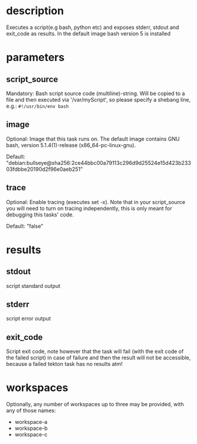 # description

Executes a script(e.g bash, python etc) and exposes stderr, stdout and exit_code as results.
In the default image bash version 5 is installed

# parameters

## script_source
Mandatory:
Bash script source code (multiline)-string.
Will be copied to a file and then executed via '/var/myScript', so please specify a shebang line, e.g.:
`#!/usr/bin/env bash`

## image
Optional:
Image that this task runs on.
The default image contains GNU bash, version 5.1.4(1)-release (x86_64-pc-linux-gnu).

Default: "debian:bullseye@sha256:2ce44bbc00a79113c296d9d25524e15d423b23303fdbbe20190d2f96e0aeb251"

## trace
Optional: Enable tracing (executes set -x).
Note that in your script_source you will need to turn on tracing independently, this is only meant for
debugging this tasks' code.

Default: "false"

# results

## stdout
script standard output

## stderr
script error output

## exit_code
Script exit code, note however that the task will fail (with the exit code of the failed script) in case of
failure and then the result will not be accessible, because a failed tekton task has no results atm!

# workspaces
Optionally, any number of workspaces up to three may be provided, with any of those names:
- workspace-a
- workspace-b
- workspace-c

